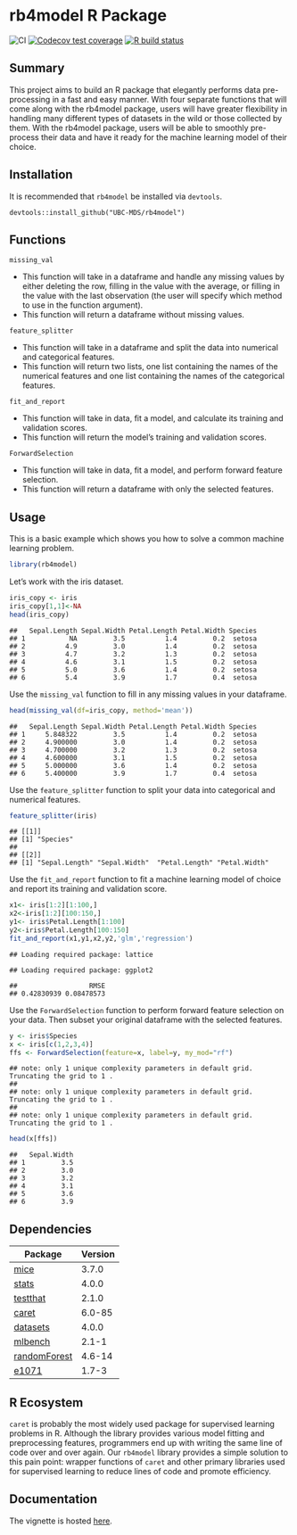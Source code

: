 
<!-- README.md is generated from README.Rmd. Please edit that file -->

# rb4model R Package

<!-- badges: start -->

![CI](https://github.com/UBC-MDS/rb4model/workflows/CI/badge.svg)
[![Codecov test
coverage](https://codecov.io/gh/UBC-MDS/rb4model/branch/master/graph/badge.svg)](https://codecov.io/gh/UBC-MDS/rb4model?branch=master)
[![R build
status](https://github.com/UBC-MDS/rb4model/workflows/R-CMD-check/badge.svg)](https://github.com/UBC-MDS/rb4model/actions)
<!-- badges: end -->

## Summary

This project aims to build an R package that elegantly performs data
pre-processing in a fast and easy manner. With four separate functions
that will come along with the rb4model package, users will have greater
flexibility in handling many different types of datasets in the wild or
those collected by them. With the rb4model package, users will be able
to smoothly pre-process their data and have it ready for the machine
learning model of their choice.

## Installation

It is recommended that `rb4model` be installed via `devtools`.

    devtools::install_github("UBC-MDS/rb4model")

## Functions

`missing_val`

  - This function will take in a dataframe and handle any missing values
    by either deleting the row, filling in the value with the average,
    or filling in the value with the last observation (the user will
    specify which method to use in the function argument).
  - This function will return a dataframe without missing values.

`feature_splitter`

  - This function will take in a dataframe and split the data into
    numerical and categorical features.
  - This function will return two lists, one list containing the names
    of the numerical features and one list containing the names of the
    categorical features.

`fit_and_report`

  - This function will take in data, fit a model, and calculate its
    training and validation scores.
  - This function will return the model’s training and validation
    scores.

`ForwardSelection`

  - This function will take in data, fit a model, and perform forward
    feature selection.
  - This function will return a dataframe with only the selected
    features.

## Usage

This is a basic example which shows you how to solve a common machine
learning problem.

``` r
library(rb4model)
```

Let’s work with the iris dataset.

``` r
iris_copy <- iris
iris_copy[1,1]<-NA
head(iris_copy)
```

    ##   Sepal.Length Sepal.Width Petal.Length Petal.Width Species
    ## 1           NA         3.5          1.4         0.2  setosa
    ## 2          4.9         3.0          1.4         0.2  setosa
    ## 3          4.7         3.2          1.3         0.2  setosa
    ## 4          4.6         3.1          1.5         0.2  setosa
    ## 5          5.0         3.6          1.4         0.2  setosa
    ## 6          5.4         3.9          1.7         0.4  setosa

Use the `missing_val` function to fill in any missing values in your
dataframe.

``` r
head(missing_val(df=iris_copy, method='mean'))
```

    ##   Sepal.Length Sepal.Width Petal.Length Petal.Width Species
    ## 1     5.848322         3.5          1.4         0.2  setosa
    ## 2     4.900000         3.0          1.4         0.2  setosa
    ## 3     4.700000         3.2          1.3         0.2  setosa
    ## 4     4.600000         3.1          1.5         0.2  setosa
    ## 5     5.000000         3.6          1.4         0.2  setosa
    ## 6     5.400000         3.9          1.7         0.4  setosa

Use the `feature_splitter` function to split your data into categorical
and numerical features.

``` r
feature_splitter(iris)
```

    ## [[1]]
    ## [1] "Species"
    ## 
    ## [[2]]
    ## [1] "Sepal.Length" "Sepal.Width"  "Petal.Length" "Petal.Width"

Use the `fit_and_report` function to fit a machine learning model of
choice and report its training and validation score.

``` r
x1<- iris[1:2][1:100,]
x2<-iris[1:2][100:150,]
y1<- iris$Petal.Length[1:100]
y2<-iris$Petal.Length[100:150]
fit_and_report(x1,y1,x2,y2,'glm','regression')
```

    ## Loading required package: lattice

    ## Loading required package: ggplot2

    ##                  RMSE 
    ## 0.42830939 0.08478573

Use the `ForwardSelection` function to perform forward feature selection
on your data. Then subset your original dataframe with the selected
features.

``` r
y <- iris$Species
x <- iris[c(1,2,3,4)]
ffs <- ForwardSelection(feature=x, label=y, my_mod="rf")
```

    ## note: only 1 unique complexity parameters in default grid. Truncating the grid to 1 .
    ## 
    ## note: only 1 unique complexity parameters in default grid. Truncating the grid to 1 .
    ## 
    ## note: only 1 unique complexity parameters in default grid. Truncating the grid to 1 .

``` r
head(x[ffs])
```

    ##   Sepal.Width
    ## 1         3.5
    ## 2         3.0
    ## 3         3.2
    ## 4         3.1
    ## 5         3.6
    ## 6         3.9

## Dependencies

| Package                                                                              | Version |
| ------------------------------------------------------------------------------------ | ------- |
| [mice](https://cran.r-project.org/web/packages/mice/index.html)                      | 3.7.0   |
| [stats](https://stat.ethz.ch/R-manual/R-devel/library/stats/html/00Index.html)       | 4.0.0   |
| [testthat](https://cran.r-project.org/web/packages/testthat/index.html)              | 2.1.0   |
| [caret](https://cran.r-project.org/web/packages/caret/index.html)                    | 6.0-85  |
| [datasets](https://stat.ethz.ch/R-manual/R-devel/library/datasets/html/00Index.html) | 4.0.0   |
| [mlbench](https://cran.r-project.org/web/packages/mlbench/index.html)                | 2.1-1   |
| [randomForest](https://cran.r-project.org/web/packages/randomForest/index.html)      | 4.6-14  |
| [e1071](https://cran.r-project.org/web/packages/e1071/index.html)                    | 1.7-3   |

## R Ecosystem

`caret` is probably the most widely used package for supervised learning
problems in R. Although the library provides various model fitting and
preprocessing features, programmers end up with writing the same line of
code over and over again. Our `rb4model` library provides a simple
solution to this pain point: wrapper functions of `caret` and other
primary libraries used for supervised learning to reduce lines of code
and promote efficiency.

## Documentation

The vignette is hosted
[here](https://ubc-mds.github.io/rb4model/articles/my-vignette.html).
